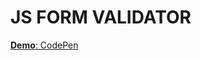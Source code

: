 # JS FORM VALIDATOR

[**Demo**: CodePen](https://codepen.io/hellblazer616/pen/vYOmzWK 'Project Demo')

